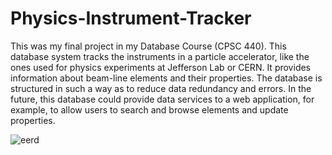 # Physics-Instrument-Tracker
This was my final project in my Database Course (CPSC 440).  This database system tracks the instruments in a particle accelerator, like the ones used for physics experiments at Jefferson Lab or CERN. It provides information about beam-line elements and their properties. The database is structured in such a way as to reduce data redundancy and errors. In the future, this database could provide data services to a web application, for example, to allow users to search and browse elements and update properties.

![eerd](https://cloud.githubusercontent.com/assets/16800400/12453245/67749870-bf60-11e5-9600-cfb00a2e8cac.png)
